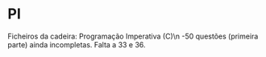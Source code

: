 # PI
Ficheiros da cadeira: Programação Imperativa (C)\n
-50 questões (primeira parte) ainda incompletas. Falta a 33 e 36.
